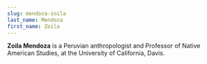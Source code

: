 ```yaml
---
slug: mendoza-zoila
last_name: Mendoza
first_name: Zoila
---
```

**Zoila Mendoza** is a Peruvian anthropologist and Professor of Native American Studies, at the University of California, Davis.